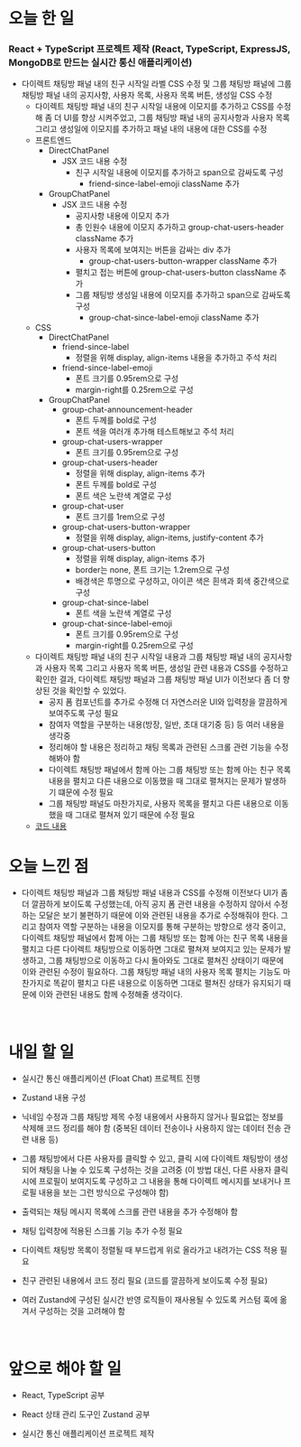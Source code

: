 # 오늘 한 일

### React + TypeScript 프로젝트 제작 (React, TypeScript, ExpressJS, MongoDB로 만드는 실시간 통신 애플리케이션)

- 다이렉트 채팅방 패널 내의 친구 시작일 라벨 CSS 수정 및 그룹 채팅방 패널에 그룹 채팅방 패널 내의 공지사항, 사용자 목록, 사용자 목록 버튼, 생성일 CSS 수정
  - 다이렉트 채팅방 패널 내의 친구 시작일 내용에 이모지를 추가하고 CSS를 수정해 좀 더 UI를 향상 시켜주었고, 그룹 채팅방 패널 내의 공지사항과 사용자 목록 그리고 생성일에 이모지를 추가하고 패널 내의 내용에 대한 CSS를 수정
  - 프론트엔드
    - DirectChatPanel
      - JSX 코드 내용 수정
        - 친구 시작일 내용에 이모지를 추가하고 span으로 감싸도록 구성
          - friend-since-label-emoji className 추가
    - GroupChatPanel
      - JSX 코드 내용 수정
        - 공지사항 내용에 이모지 추가
        - 총 인원수 내용에 이모지 추가하고 group-chat-users-header className 추가
        - 사용자 목록에 보여지는 버튼을 감싸는 div 추가
          - group-chat-users-button-wrapper className 추가
        - 펼치고 접는 버튼에 group-chat-users-button className 추가
        - 그룹 채팅방 생성일 내용에 이모지를 추가하고 span으로 감싸도록 구성
          - group-chat-since-label-emoji className 추가
  - CSS
    - DirectChatPanel
      - friend-since-label
        - 정렬을 위해 display, align-items 내용을 추가하고 주석 처리
      - friend-since-label-emoji
        - 폰트 크기를 0.95rem으로 구성
        - margin-right를 0.25rem으로 구성
    - GroupChatPanel
      - group-chat-announcement-header
        - 폰트 두께를 bold로 구성
        - 폰트 색을 여러개 추가해 테스트해보고 주석 처리
      - group-chat-users-wrapper
        - 폰트 크기를 0.95rem으로 구성
      - group-chat-users-header
        - 정렬을 위해 display, align-items 추가
        - 폰트 두께를 bold로 구성
        - 폰트 색은 노란색 계열로 구성
      - group-chat-user
        - 폰트 크기를 1rem으로 구성
      - group-chat-users-button-wrapper
        - 정렬을 위해 display, align-items, justify-content 추가
      - group-chat-users-button
        - 정렬을 위해 display, align-items 추가
        - border는 none, 폰트 크기는 1.2rem으로 구성
        - 배경색은 투명으로 구성하고, 아이콘 색은 흰색과 회색 중간색으로 구성
      - group-chat-since-label
        - 폰트 색을 노란색 계열로 구성
      - group-chat-since-label-emoji
        - 폰트 크기를 0.95rem으로 구성
        - margin-right를 0.25rem으로 구성
  - 다이렉트 채팅방 패널 내의 친구 시작일 내용과 그룹 채팅방 패널 내의 공지사항과 사용자 목록 그리고 사용자 목록 버튼, 생성일 관련 내용과 CSS를 수정하고 확인한 결과, 다이렉트 채팅방 패널과 그룹 채팅방 패널 UI가 이전보다 좀 더 향상된 것을 확인할 수 있었다.
    - 공지 폼 컴포넌트를 추가로 수정해 더 자연스러운 UI와 입력창을 깔끔하게 보여주도록 구성 필요
    - 참여자 역할을 구분하는 내용(방장, 일반, 초대 대기중 등) 등 여러 내용을 생각중
    - 정리해야 할 내용은 정리하고 채팅 목록과 관련된 스크롤 관련 기능을 수정해봐야 함
    - 다이렉트 채팅방 패널에서 함께 아는 그룹 채팅방 또는 함께 아는 친구 목록 내용을 펼치고 다른 내용으로 이동했을 때 그대로 펼쳐지는 문제가 발생하기 떄문에 수정 필요
    - 그룹 채팅방 패널도 마찬가지로, 사용자 목록을 펼치고 다른 내용으로 이동했을 때 그대로 펼쳐져 있기 때문에 수정 필요
  - [코드 내용](https://github.com/jeongsangtae/float-chat/commit/766f3f4625600029de109686b83fa2f198b9df49)

# 오늘 느낀 점

- 다이렉트 채팅방 패널과 그룹 채팅방 패널 내용과 CSS를 수정해 이전보다 UI가 좀 더 깔끔하게 보이도록 구성했는데, 아직 공지 폼 관련 내용을 수정하지 않아서 수정하는 모달은 보기 불편하기 때문에 이와 관련된 내용을 추가로 수정해줘야 한다. 그리고 참여자 역할 구분하는 내용을 이모지를 통해 구분하는 방향으로 생각 중이고, 다이렉트 채팅방 패널에서 함께 아는 그룹 채팅방 또는 함께 아는 친구 목록 내용을 펼치고 다른 다이렉트 채팅방으로 이동하면 그대로 펼쳐져 보여지고 있는 문제가 발생하고, 그룹 채팅방으로 이동하고 다시 돌아와도 그대로 펼쳐진 상태이기 때문에 이와 관련된 수정이 필요하다. 그룹 채팅방 패널 내의 사용자 목록 펼치는 기능도 마찬가지로 똑같이 펼치고 다른 내용으로 이동하면 그대로 펼쳐진 상태가 유지되기 때문에 이와 관련된 내용도 함께 수정해줄 생각이다.

<br />

# 내일 할 일

- 실시간 통신 애플리케이션 (Float Chat) 프로젝트 진행

- Zustand 내용 구성

- 닉네임 수정과 그룹 채팅방 제목 수정 내용에서 사용하지 않거나 필요없는 정보를 삭제해 코드 정리를 해야 함 (중복된 데이터 전송이나 사용하지 않는 데이터 전송 관련 내용 등)

- 그룹 채팅방에서 다른 사용자를 클릭할 수 있고, 클릭 시에 다이렉트 채팅방이 생성되어 채팅을 나눌 수 있도록 구성하는 것을 고려중 (이 방법 대신, 다른 사용자 클릭 시에 프로필이 보여지도록 구성하고 그 내용을 통해 다이렉트 메시지를 보내거나 프로필 내용을 보는 그런 방식으로 구성해야 함)

- 출력되는 채팅 메시지 목록에 스크롤 관련 내용을 추가 수정해야 함

- 채팅 입력창에 적용된 스크롤 기능 추가 수정 필요

- 다이렉트 채팅방 목록이 정렬될 때 부드럽게 위로 올라가고 내려가는 CSS 적용 필요

- 친구 관련된 내용에서 코드 정리 필요 (코드를 깔끔하게 보이도록 수정 필요)

- 여러 Zustand에 구성된 실시간 반영 로직들이 재사용될 수 있도록 커스텀 훅에 옮겨서 구성하는 것을 고려해야 함

<br />

# 앞으로 해야 할 일

- React, TypeScript 공부

- React 상태 관리 도구인 Zustand 공부

- 실시간 통신 애플리케이션 프로젝트 제작
